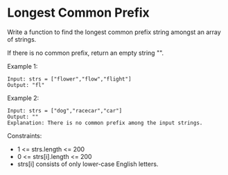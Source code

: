 # Longest Common Prefix

Write a function to find the longest common prefix string amongst an array of strings.

If there is no common prefix, return an empty string "".

Example 1:

```
Input: strs = ["flower","flow","flight"]
Output: "fl"
```

Example 2:

```
Input: strs = ["dog","racecar","car"]
Output: ""
Explanation: There is no common prefix among the input strings.
```

Constraints:

* 1 <= strs.length <= 200
* 0 <= strs[i].length <= 200
* strs[i] consists of only lower-case English letters.
